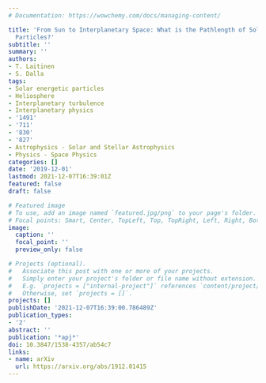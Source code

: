```yaml
---
# Documentation: https://wowchemy.com/docs/managing-content/

title: 'From Sun to Interplanetary Space: What is the Pathlength of Solar Energetic
  Particles?'
subtitle: ''
summary: ''
authors:
- T. Laitinen
- S. Dalla
tags:
- Solar energetic particles
- Heliosphere
- Interplanetary turbulence
- Interplanetary physics
- '1491'
- '711'
- '830'
- '827'
- Astrophysics - Solar and Stellar Astrophysics
- Physics - Space Physics
categories: []
date: '2019-12-01'
lastmod: 2021-12-07T16:39:01Z
featured: false
draft: false

# Featured image
# To use, add an image named `featured.jpg/png` to your page's folder.
# Focal points: Smart, Center, TopLeft, Top, TopRight, Left, Right, BottomLeft, Bottom, BottomRight.
image:
  caption: ''
  focal_point: ''
  preview_only: false

# Projects (optional).
#   Associate this post with one or more of your projects.
#   Simply enter your project's folder or file name without extension.
#   E.g. `projects = ["internal-project"]` references `content/project/deep-learning/index.md`.
#   Otherwise, set `projects = []`.
projects: []
publishDate: '2021-12-07T16:39:00.786489Z'
publication_types:
- '2'
abstract: ''
publication: '*apj*'
doi: 10.3847/1538-4357/ab54c7
links:
- name: arXiv
  url: https://arxiv.org/abs/1912.01415
---
```

